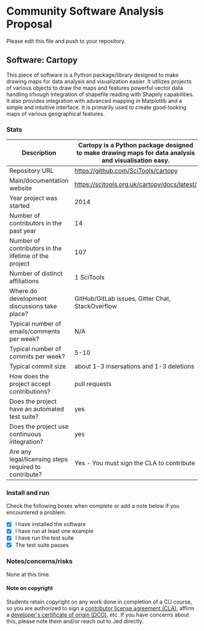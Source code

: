 # Community Software Analysis Proposal
Please edit this file and push to your repository.

## Software: Cartopy

This piece of software is a Python package/library designed to make drawing maps for data analysis and visualization easier. It utilizes projects of various objects to draw the maps and features powerful vector data handling trhough integration of shapefile reading with Shapely capabilities. It also provides integration with advanced mapping in Matplotlib and a simple and intuitive interface. It is primarily used to create good-looking maps of various geographical features.

### Stats

| Description | Cartopy is a Python package designed to make drawing maps for data analysis and visualisation easy. |
|---------|-----------|
| Repository URL |  https://github.com/SciTools/cartopy  |
| Main/documentation website | https://scitools.org.uk/cartopy/docs/latest/ |
| Year project was started |  2014  |
| Number of contributors in the past year | 14 |
| Number of contributors in the lifetime of the project |  107  |
| Number of distinct affiliations | 1 SciTools |
| Where do development discussions take place? | GitHub/GitLab issues, Gitter Chat, StackOverflow |
| Typical number of emails/comments per week? | N/A |
| Typical number of commits per week? | 5-10 |
| Typical commit size | about 1-3 insersations and 1-3 deletions |
| How does the project accept contributions? | pull requests |
| Does the project have an automated test suite? | yes |
| Does the project use continuous integration? | yes |
| Are any legal/licensing steps required to contribute? | Yes - You must sign the CLA to contribute |

### Install and run

Check the following boxes when complete or add a note below if you
encountered a problem.

- [x] I have installed the software
- [x] I have run at least one example
- [x] I have run the test suite
- [x] The test suite passes

### Notes/concerns/risks

None at this time.

#### Note on copyright
Students retain copyright on any work done in completion of a CU
course, so you are authorized to sign a [contributor license
agreement (CLA)](https://en.wikipedia.org/wiki/Contributor_License_Agreement),
affirm a [developer's certificate of
origin (DCO)](https://en.wikipedia.org/wiki/Developer_Certificate_of_Origin),
etc.  If you have concerns about this, please note them and/or reach
out to Jed directly.
